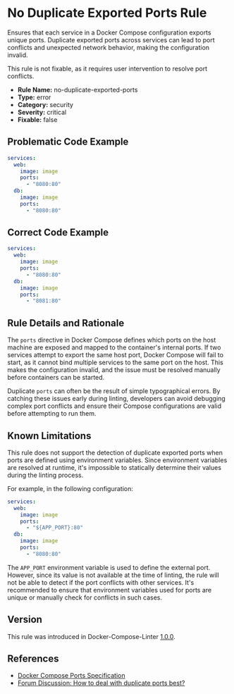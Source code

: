 # No Duplicate Exported Ports Rule

Ensures that each service in a Docker Compose configuration exports unique ports. Duplicate exported ports across
services can lead to port conflicts and unexpected network behavior, making the configuration invalid.

This rule is not fixable, as it requires user intervention to resolve port conflicts.

- **Rule Name:** no-duplicate-exported-ports
- **Type:** error
- **Category:** security
- **Severity:** critical
- **Fixable:** false

## Problematic Code Example

```yaml
services:
  web:
    image: image
    ports:
      - "8080:80"
  db:
    image: image
    ports:
      - "8080:80"

```

## Correct Code Example

```yaml
services:
  web:
    image: image
    ports:
      - "8080:80"
  db:
    image: image
    ports:
      - "8081:80"

```

## Rule Details and Rationale

The `ports` directive in Docker Compose defines which ports on the host machine are exposed and mapped to the
container's internal ports. If two services attempt to export the same host port, Docker Compose will fail to start, as
it cannot bind multiple services to the same port on the host. This makes the configuration invalid, and the issue must
be resolved manually before containers can be started.

Duplicate `ports` can often be the result of simple typographical errors. By catching these issues early during linting,
developers can avoid debugging complex port conflicts and ensure their Compose configurations are valid before
attempting to run them.

## Known Limitations

This rule does not support the detection of duplicate exported ports when ports are defined using environment variables.
Since environment variables are resolved at runtime, it's impossible to statically determine their values during the
linting process.

For example, in the following configuration:

```yaml
services:
  web:
    image: image
    ports:
      - "${APP_PORT}:80"
  db:
    image: image
    ports:
      - "8080:80"
```

The `APP_PORT` environment variable is used to define the external port. However, since its value is not available at
the time of linting, the rule will not be able to detect if the port conflicts with other services. It's recommended to
ensure that environment variables used for ports are unique or manually check for conflicts in such cases.

## Version

This rule was introduced in Docker-Compose-Linter [1.0.0](https://github.com/zavoloklom/docker-compose-linter/releases).

## References

- [Docker Compose Ports Specification](https://docs.docker.com/reference/compose-file/services/#ports)
- [Forum Discussion: How to deal with duplicate ports best?](https://forums.docker.com/t/new-to-docker-how-to-deal-with-duplicate-ports-best/135681)
